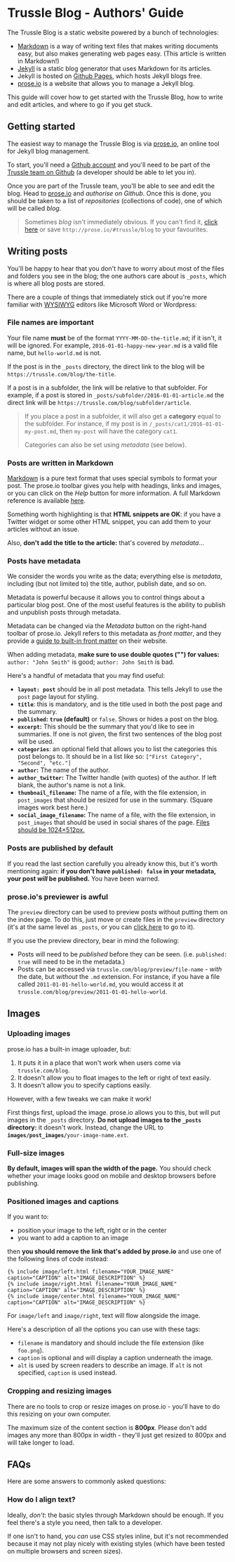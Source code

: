 # Trussle Blog - Authors' Guide

The Trussle Blog is a static website powered by a bunch of technologies:

- [Markdown](http://kirkstrobeck.github.io/whatismarkdown.com/) is a way of writing text files that makes writing documents easy, but also makes generating web pages easy. (This article is written in Markdown!)
- [Jekyll](https://jekyllrb.com) is a static blog generator that uses Markdown for its articles.
- Jekyll is hosted on [Github Pages](https://pages.github.com/), which hosts Jekyll blogs free.
- [prose.io](http://prose.io/) is a website that allows you to manage a Jekyll blog.

This guide will cover how to get started with the Trussle Blog, how to write and edit articles, and where to go if you get stuck.

## Getting started

The easiest way to manage the Trussle Blog is via [prose.io](http://prose.io/), an online tool for Jekyll blog management.

To start, you'll need a [Github account](https://github.com/join) and you'll need to be part of the [Trussle team on Github](https://github.com/trussle) (a developer should be able to let you in).

Once you are part of the Trussle team, you'll be able to see and edit the blog. Head to [prose.io](http://prose.io/) and *authorise on Github*. Once this is done, you should be taken to a list of *repositories* (collections of code), one of which will be called *blog*.

> Sometimes *blog* isn't immediately obvious. If you can't find it, [click here](http://prose.io/#trussle/blog) or save `http://prose.io/#trussle/blog` to your favourites.

## Writing posts

You'll be happy to hear that you don't have to worry about most of the files and folders you see in the blog; the one authors care about is `_posts`, which is where all blog posts are stored.

There are a couple of things that immediately stick out if you're more familiar with [WYSIWYG](https://en.wikipedia.org/wiki/WYSIWYG) editors like Microsoft Word or Wordpress:

### File names are important

Your file name **must** be of the format `YYYY-MM-DD-the-title.md`; if it isn't, it will be ignored. For example, `2016-01-01-happy-new-year.md` is a valid file name, but `hello-world.md` is not.

If the post is in the `_posts` directory, the direct link to the blog will be `https://trussle.com/blog/the-title`. 

If a post is in a subfolder, the link will be relative to that subfolder. For example, if a post is stored in `_posts/subfolder/2016-01-01-article.md` the direct link will be `https://trussle.com/blog/subfolder/article`.

> If you place a post in a subfolder, it will also get a **category** equal to the subfolder. For instance, if my post is in `/_posts/cat1/2016-01-01-my-post.md`, then `my-post` will have the category `cat1`.
> 
> Categories can also be set using *metadata* (see below).

### Posts are written in Markdown

[Markdown](http://kirkstrobeck.github.io/whatismarkdown.com/) is a pure text format that uses special symbols to format your post. The prose.io toolbar gives you help with headings, links and images, or you can click on the *Help* button for more information. A full Markdown reference is available [here](https://github.com/adam-p/markdown-here/wiki/Markdown-Cheatsheet).

Something worth highlighting is that **HTML snippets are OK**: if you have a Twitter widget or some other HTML snippet, you can add them to your articles without an issue.

Also, **don't add the title to the article:** that's covered by *metadata*…

### Posts have metadata

We consider the words you write as the data; everything else is *metadata*, including (but not limited to) the title, author, publish date, and so on.

Metadata is powerful because it allows you to control things about a particular blog post. One of the most useful features is the ability to publish and unpublish posts through metadata.

Metadata can be changed via the *Metadata* button on the right-hand toolbar of prose.io. Jekyll refers to this metadata as *front matter*, and they provide a [guide to built-in front matter](https://jekyllrb.com/docs/frontmatter/) on their website. 

When adding metadata, **make sure to use double quotes ("") for values:** `author: "John Smith"` is good; `author: John Smith` is bad.

Here's a handful of metadata that you may find useful:

- **`layout: post`** should be in all post metadata. This tells Jekyll to use the `post` page layout for styling.
- **`title`**: this is mandatory, and is the title used in both the post page and the summary.
- **`published`:** **`true` (default)** or `false`. Shows or hides a post on the blog.
- **`excerpt`:** This should be the summary that you'd like to see in summaries. If one is not given, the first two sentences of the blog post will be used.
- **`categories`**: an optional field that allows you to list the categories this post belongs to. It should be in a list like so: `["First Category", "Second", "etc."]`
- **`author`:** The name of the author.
- **`author_twitter`:** The Twitter handle (with quotes) of the author. If left blank, the author's name is not a link.
- **`thumbnail_filename`:** The name of a file, with the file extension, in `post_images` that should be resized for use in the summary. (Square images work best here.)
- **`social_image_filename`:** The name of a file, with the file extension, in `post_images` that should be used in social shares of the page. [Files should be 1024×512px.](https://blog.bufferapp.com/ideal-image-sizes-social-media-posts)

### Posts are published by default

If you read the last section carefully you already know this, but it's worth mentioning again: **if you don't have `published: false` in your metadata, your post *will* be published.** You have been warned.

### prose.io's previewer is awful

The `preview` directory can be used to preview posts without putting them on the index page. To do this, just move or create files in the `preview` directory (it's at the same level as `_posts`, or you can [click here](http://prose.io/#trussle/blog/tree/master/preview) to go to it).

If you use the preview directory, bear in mind the following:

- Posts will need to be *published* before they can be seen. (i.e. `published: true` will need to be in the metadata.)
- Posts can be accessed via `trussle.com/blog/preview/file-name` - *with* the date, but *without* the `.md` extension. For instance, if you have a file called `2011-01-01-hello-world.md`, you would access it at `trussle.com/blog/preview/2011-01-01-hello-world`.

## Images

### Uploading images

prose.io has a built-in image uploader, but:

1. It puts it in a place that won't work when users come via `trussle.com/blog`.
2. It doesn't allow you to float images to the left or right of text easily.
3. It doesn't allow you to specify captions easily.

However, with a few tweaks we can make it work!

First things first, upload the image. prose.io allows you to this, but will put images in the `_posts` directory. **Do not upload images to the `_posts` directory:** it doesn't work. Instead, change the URL to **`images/post_images/`**`your-image-name.ext`.

### Full-size images

**By default, images will span the width of the page.** You should check whether your image looks good on mobile and desktop browsers before publishing.

### Positioned images and captions

If you want to:
- position your image to the left, right or in the center
- you want to add a caption to an image

then **you should remove the link that's added by prose.io** and use one of the following lines of code instead:

```
{% include image/left.html filename="YOUR_IMAGE_NAME" caption="CAPTION" alt="IMAGE_DESCRIPTION" %}
{% include image/right.html filename="YOUR_IMAGE_NAME" caption="CAPTION" alt="IMAGE_DESCRIPTION" %}
{% include image/center.html filename="YOUR_IMAGE_NAME" caption="CAPTION" alt="IMAGE_DESCRIPTION" %}
```

For `image/left` and `image/right`, text will flow alongside the image.

Here's a description of all the options you can use with these tags:

- `filename` is mandatory and should include the file extension (like `foo.png`).
- `caption` is optional and will display a caption underneath the image.
- `alt` is used by screen readers to describe an image. If `alt` is not specified, `caption` is used instead.

### Cropping and resizing images

There are no tools to crop or resize images on prose.io - you'll have to do this resizing on your own computer.

The maximum size of the content section is **800px**. Please don't add images any more than 800px in width - they'll just get resized to 800px and will take longer to load.

## FAQs

Here are some answers to commonly asked questions:

### How do I align text?

Ideally, *don't*: the basic styles through Markdown should be enough. If you feel there's a style you need, then talk to a developer. 

If one isn't to hand, you *can* use CSS styles inline, but it's not recommended because it may not play nicely with existing styles (which have been tested on multiple browsers and screen sizes).
